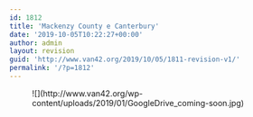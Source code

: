```yaml
---
id: 1812
title: 'Mackenzy County e Canterbury'
date: '2019-10-05T10:22:27+00:00'
author: admin
layout: revision
guid: 'http://www.van42.org/2019/10/05/1811-revision-v1/'
permalink: '/?p=1812'
---
```


<div class="wp-container-1502 wp-block-columns has-2-columns"><div class="wp-container-1500 wp-block-column"><figure class="wp-block-image">![](http://www.van42.org/wp-content/uploads/2019/01/GoogleDrive_coming-soon.jpg)</figure></div><div class="wp-container-1501 wp-block-column"></div></div>